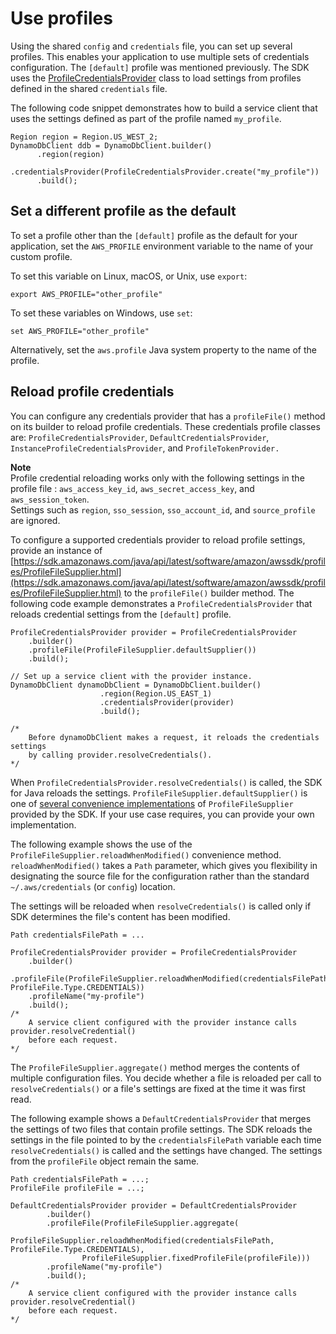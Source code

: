# Use profiles<a name="credentials-profiles"></a>

Using the shared `config` and `credentials` file, you can set up several profiles\. This enables your application to use multiple sets of credentials configuration\. The `[default]` profile was mentioned previously\. The SDK uses the [ProfileCredentialsProvider](http://docs.aws.amazon.com/sdk-for-java/latest/reference/software/amazon/awssdk/auth/credentials/ProfileCredentialsProvider.html) class to load settings from profiles defined in the shared `credentials` file\.

The following code snippet demonstrates how to build a service client that uses the settings defined as part of the profile named `my_profile`\.

```
Region region = Region.US_WEST_2;
DynamoDbClient ddb = DynamoDbClient.builder()
      .region(region)
      .credentialsProvider(ProfileCredentialsProvider.create("my_profile"))
      .build();
```

## Set a different profile as the default<a name="set-a-custom-profile-as-the-default"></a>

To set a profile other than the `[default]` profile as the default for your application, set the `AWS_PROFILE` environment variable to the name of your custom profile\.

To set this variable on Linux, macOS, or Unix, use `export`:

```
export AWS_PROFILE="other_profile"
```

To set these variables on Windows, use `set`:

```
set AWS_PROFILE="other_profile"
```

Alternatively, set the `aws.profile` Java system property to the name of the profile\.

## Reload profile credentials<a name="profile-reloading"></a>

You can configure any credentials provider that has a `profileFile()` method on its builder to reload profile credentials\. These credentials profile classes are: `ProfileCredentialsProvider`, `DefaultCredentialsProvider`, `InstanceProfileCredentialsProvider`, and `ProfileTokenProvider.`

**Note**  
Profile credential reloading works only with the following settings in the profile file : `aws_access_key_id`, `aws_secret_access_key`, and `aws_session_token`\.  
Settings such as `region`, `sso_session`, `sso_account_id`, and `source_profile` are ignored\.

To configure a supported credentials provider to reload profile settings, provide an instance of [https://sdk.amazonaws.com/java/api/latest/software/amazon/awssdk/profiles/ProfileFileSupplier.html](https://sdk.amazonaws.com/java/api/latest/software/amazon/awssdk/profiles/ProfileFileSupplier.html) to the `profileFile()` builder method\. The following code example demonstrates a `ProfileCredentialsProvider` that reloads credential settings from the `[default]` profile\.

```
ProfileCredentialsProvider provider = ProfileCredentialsProvider
    .builder()
    .profileFile(ProfileFileSupplier.defaultSupplier())
    .build();

// Set up a service client with the provider instance.
DynamoDbClient dynamoDbClient = DynamoDbClient.builder()
                    .region(Region.US_EAST_1)
                    .credentialsProvider(provider)
                    .build();

/*
    Before dynamoDbClient makes a request, it reloads the credentials settings 
    by calling provider.resolveCredentials().
*/
```

When `ProfileCredentialsProvider.resolveCredentials()` is called, the SDK for Java reloads the settings\. `ProfileFileSupplier.defaultSupplier()` is one of [several convenience implementations](https://sdk.amazonaws.com/java/api/latest/software/amazon/awssdk/profiles/ProfileFileSupplier.html) of `ProfileFileSupplier` provided by the SDK\. If your use case requires, you can provide your own implementation\.

The following example shows the use of the `ProfileFileSupplier.reloadWhenModified()` convenience method\. `reloadWhenModified()` takes a `Path` parameter, which gives you flexibility in designating the source file for the configuration rather than the standard `~/.aws/credentials` \(or `config`\) location\.

The settings will be reloaded when `resolveCredentials()` is called only if SDK determines the file's content has been modified\.

```
Path credentialsFilePath = ...

ProfileCredentialsProvider provider = ProfileCredentialsProvider
    .builder()
    .profileFile(ProfileFileSupplier.reloadWhenModified(credentialsFilePath, ProfileFile.Type.CREDENTIALS))
    .profileName("my-profile")
    .build();
/*
    A service client configured with the provider instance calls provider.resolveCredential()
    before each request.
*/
```

The `ProfileFileSupplier.aggregate()` method merges the contents of multiple configuration files\. You decide whether a file is reloaded per call to `resolveCredentials()` or a file's settings are fixed at the time it was first read\. 

The following example shows a `DefaultCredentialsProvider` that merges the settings of two files that contain profile settings\. The SDK reloads the settings in the file pointed to by the `credentialsFilePath` variable each time `resolveCredentials()` is called and the settings have changed\. The settings from the `profileFile` object remain the same\.

```
Path credentialsFilePath = ...;
ProfileFile profileFile = ...;

DefaultCredentialsProvider provider = DefaultCredentialsProvider
        .builder()
        .profileFile(ProfileFileSupplier.aggregate(
                ProfileFileSupplier.reloadWhenModified(credentialsFilePath, ProfileFile.Type.CREDENTIALS),
                ProfileFileSupplier.fixedProfileFile(profileFile)))
        .profileName("my-profile")
        .build();
/*
    A service client configured with the provider instance calls provider.resolveCredential()
    before each request.
*/
```